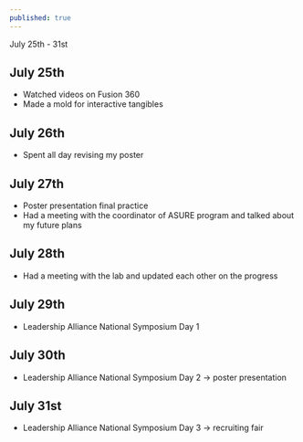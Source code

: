 ```yaml
---
published: true
---
```

July 25th - 31st

## July 25th
- Watched videos on Fusion 360
- Made a mold for interactive tangibles

## July 26th
- Spent all day revising my poster

## July 27th
- Poster presentation final practice
- Had a meeting with the coordinator of ASURE program and talked about my future plans

## July 28th
- Had a meeting with the lab and updated each other on the progress

## July 29th
- Leadership Alliance National Symposium Day 1

## July 30th
- Leadership Alliance National Symposium Day 2
→ poster presentation

## July 31st
- Leadership Alliance National Symposium Day 3
→ recruiting fair
